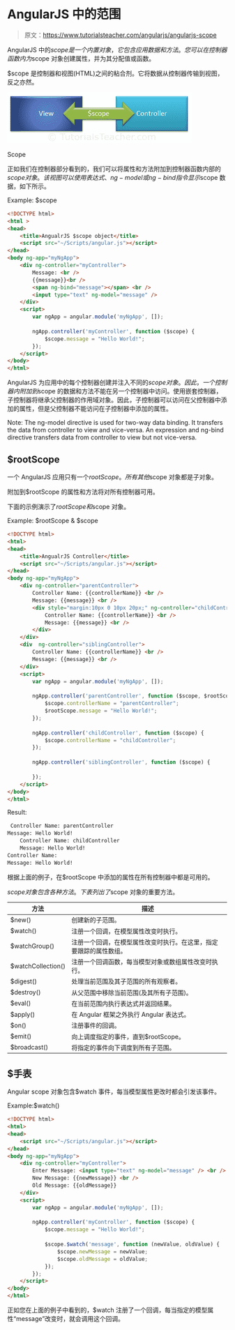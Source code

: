 # AngularJS 中的范围

> 原文：<https://www.tutorialsteacher.com/angularjs/angularjs-scope>

AngularJS 中的$scope 是一个内置对象，它包含应用数据和方法。您可以在控制器函数内为$scope 对象创建属性，并为其分配值或函数。

$scope 是控制器和视图(HTML)之间的粘合剂。它将数据从控制器传输到视图，反之亦然。

![](img/bb90056e7d59013db8289fd402ae6a68.png)

Scope



正如我们在控制器部分看到的，我们可以将属性和方法附加到控制器函数内部的$scope 对象。该视图可以使用表达式、ng-model 或 ng-bind 指令显示$scope 数据，如下所示。

Example: $scope

```html
<!DOCTYPE html>
<html >
<head>
    <title>AngualrJS $scope object</title>
    <script src="~/Scripts/angular.js"></script>
</head>
<body ng-app="myNgApp">
    <div ng-controller="myController">
        Message: <br />
        {{message}}<br />
        <span ng-bind="message"></span> <br />
        <input type="text" ng-model="message" /> 
    </div>
    <script>
        var ngApp = angular.module('myNgApp', []);

        ngApp.controller('myController', function ($scope) {
            $scope.message = "Hello World!";        
        });
    </script>
</body>
</html> 
```

AngularJS 为应用中的每个控制器创建并注入不同的$scope 对象。因此，一个控制器内附加到$scope 的数据和方法不能在另一个控制器中访问。使用嵌套控制器，子控制器将继承父控制器的作用域对象。因此，子控制器可以访问在父控制器中添加的属性，但是父控制器不能访问在子控制器中添加的属性。

Note: The ng-model directive is used for two-way data binding. It transfers the data from controller to view and vice-versa. An expression and ng-bind directive transfers data from controller to view but not vice-versa.

## $rootScope

一个 AngularJS 应用只有一个$rootScope。所有其他$scope 对象都是子对象。

附加到$rootScope 的属性和方法将对所有控制器可用。

下面的示例演示了$rootScope 和$scope 对象。

Example: $rootScope & $scope

```html
<!DOCTYPE html>
<html>
<head>
    <title>AngualrJS Controller</title>
    <script src="~/Scripts/angular.js"></script>
</head>
<body ng-app="myNgApp">
    <div ng-controller="parentController">
        Controller Name: {{controllerName}} <br />
        Message: {{message}} <br />
        <div style="margin:10px 0 10px 20px;" ng-controller="childController">
            Controller Name: {{controllerName}} <br />
            Message: {{message}} <br />
        </div>
    </div>
    <div  ng-controller="siblingController">
        Controller Name: {{controllerName}} <br />
        Message: {{message}} <br />
    </div>
    <script>
        var ngApp = angular.module('myNgApp', []);

        ngApp.controller('parentController', function ($scope, $rootScope) {
            $scope.controllerName = "parentController";
            $rootScope.message = "Hello World!";
        });

        ngApp.controller('childController', function ($scope) {
            $scope.controllerName = "childController";
        });

        ngApp.controller('siblingController', function ($scope) {

        });
    </script>
</body>
</html>
```

Result:

```html
 Controller Name: parentController
Message: Hello World!
    Controller Name: childController
    Message: Hello World!
Controller Name:
Message: Hello World!
```

根据上面的例子，在$rootScope 中添加的属性在所有控制器中都是可用的。

$scope 对象包含各种方法。下表列出了$scope 对象的重要方法。

| 方法 | 描述 |
| --- | --- |
| $new() | 创建新的子范围。 |
| $watch() | 注册一个回调，在模型属性改变时执行。 |
| $watchGroup() | 注册一个回调，在模型属性改变时执行。在这里，指定要跟踪的属性数组。 |
| $watchCollection() | 注册一个回调函数，每当模型对象或数组属性改变时执行。 |
| $digest() | 处理当前范围及其子范围的所有观察者。 |
| $destroy() | 从父范围中移除当前范围(及其所有子范围)。 |
| $eval() | 在当前范围内执行表达式并返回结果。 |
| $apply() | 在 Angular 框架之外执行 Angular 表达式。 |
| $on() | 注册事件的回调。 |
| $emit() | 向上调度指定的事件，直到$rootScope。 |
| $broadcast() | 将指定的事件向下调度到所有子范围。 |

## $手表

Angular scope 对象包含$watch 事件，每当模型属性更改时都会引发该事件。

Example:$watch()

```html
<!DOCTYPE html>
<html>
<head>
    <script src="~/Scripts/angular.js"></script>
</head>
<body ng-app="myNgApp">
    <div ng-controller="myController">
        Enter Message: <input type="text" ng-model="message" /> <br />
        New Message: {{newMessage}} <br />
        Old Message: {{oldMessage}} 
    </div>
    <script>
        var ngApp = angular.module('myNgApp', []);

        ngApp.controller('myController', function ($scope) {
            $scope.message = "Hello World!";

            $scope.$watch('message', function (newValue, oldValue) {
                $scope.newMessage = newValue;
                $scope.oldMessage = oldValue;
            });
        });
    </script>
</body>
</html> 
```

正如您在上面的例子中看到的，$watch 注册了一个回调，每当指定的模型属性“message”改变时，就会调用这个回调。